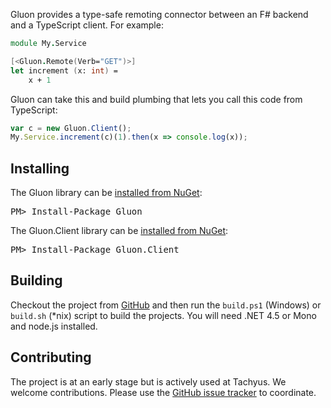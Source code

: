 Gluon provides a type-safe remoting connector between an F# backend
and a TypeScript client. For example:

```fsharp
module My.Service

[<Gluon.Remote(Verb="GET")>]
let increment (x: int) =
    x + 1
```

Gluon can take this and build plumbing that lets you call this code
from TypeScript:

```typescript
var c = new Gluon.Client();
My.Service.increment(c)(1).then(x => console.log(x));
```

## Installing

<div class="row">
  <div class="span1"></div>
  <div class="span6">
    <div class="well well-small" id="nuget">
      The Gluon library can be <a href="http://www.nuget.org/packages/Gluon">installed from NuGet</a>:
      <pre>PM> Install-Package Gluon</pre>
    </div>
    <div class="well well-small" id="nuget">
      The Gluon.Client library can be <a href="http://www.nuget.org/packages/Gluon.Client">installed from NuGet</a>:
      <pre>PM> Install-Package Gluon.Client</pre>
    </div>
  </div>
  <div class="span1"></div>
</div>

## Building

Checkout the project from [GitHub](https://github.com/Tachyus/gluon) and then run the `build.ps1` (Windows) or `build.sh` (*nix) script to build the projects. You will need .NET 4.5 or Mono and node.js installed.

## Contributing

The project is at an early stage but is actively used at Tachyus. We welcome contributions. Please use the [GitHub issue tracker](https://github.com/Tachyus/gluon/issues) to coordinate.
